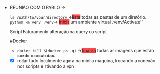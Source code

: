 -  REUNIÃO COM O PABLO ->

	`ls /path/to/your/directory` -><span style="background:#ff4d4f">lista</span> todas as pastas de um diretório.
	`pythom -m venv .venv`-> <span style="background:#ff4d4f">inicia</span> um ambiente virtual .venv/Activate''
	
	Script Faturamento
		alteração na query do script
	
	#Docker

	- `docker kill $(docker ps -q)` -><span style="background:#ff4d4f">finaliza</span> todas as imagens que estão sendo executadas.
	 
	- [x] rodar tudo localmente agora na minha maquina, trocando a conexão nos scripts e ativando a vpn
